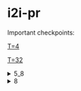 # i2i-pr

Important checkpoints:

[T=4](https://mega.nz/folder/NWd3DYAI#KFQg8y_78Tlaft0wI5mX3A/file/FS10hT4T)

[T=32](https://mega.nz/folder/NWd3DYAI#KFQg8y_78Tlaft0wI5mX3A/file/Ea0U0JJQ)

<details>
<summary>5_8</summary>

[5_8](https://mega.nz/folder/NWd3DYAI#KFQg8y_78Tlaft0wI5mX3A/file/MH1AkbYL)

</details>

<details>
<summary>8</summary>

[8](https://mega.nz/folder/NWd3DYAI#KFQg8y_78Tlaft0wI5mX3A/file/AWlySLYI)

</details>
